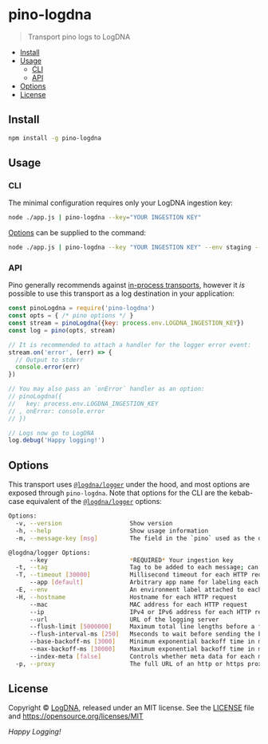 # pino-logdna

> Transport pino logs to LogDNA

* [Install](#install)
* [Usage](#usage)
  - [CLI](#cli)
  - [API](#api)
* [Options](#options)
* [License](#license)

## Install

```bash
npm install -g pino-logdna
```

## Usage

### CLI

The minimal configuration requires only your LogDNA ingestion key:

```bash
node ./app.js | pino-logdna --key="YOUR INGESTION KEY"
```

[Options](#options) can be supplied to the command:

```bash
node ./app.js | pino-logdna --key "YOUR INGESTION KEY" --env staging --tag foo --tag bar
```

### API

Pino generally recommends against [in-process transports][], however it _is_ possible to 
use this transport as a log destination in your application:

```js
const pinoLogdna = require('pino-logdna')
const opts = { /* pino options */ }
const stream = pinoLogdna({key: process.env.LOGDNA_INGESTION_KEY})
const log = pino(opts, stream)

// It is recommended to attach a handler for the logger error event:
stream.on('error', (err) => {
  // Output to stderr
  console.error(err)
})

// You may also pass an `onError` handler as an option:
// pinoLogdna({
//   key: process.env.LOGDNA_INGESTION_KEY
// , onError: console.error
// })

// Logs now go to LogDNA
log.debug('Happy logging!') 
```

## Options

This transport uses [`@logdna/logger`][] under the hood, and most options are exposed
through `pino-logdna`. Note that options for the CLI are the kebab-case equivalent of the
[`@logdna/logger`][] options:

```bash
Options:
  -v, --version                   Show version
  -h, --help                      Show usage information
  -m, --message-key [msg]         The field in the `pino` used as the display line in LogDNA 

@logdna/logger Options:
      --key                       *REQUIRED* Your ingestion key
  -t, --tag                       Tag to be added to each message; can be supplied multiple times
  -T, --timeout [30000]           Millisecond timeout for each HTTP request
      --app [default]             Arbitrary app name for labeling each message
  -E, --env                       An environment label attached to each message
  -H, --hostname                  Hostname for each HTTP request
      --mac                       MAC address for each HTTP request
      --ip                        IPv4 or IPv6 address for each HTTP request
      --url                       URL of the logging server
      --flush-limit [5000000]     Maximum total line lengths before a flush is forced
      --flush-interval-ms [250]   Mseconds to wait before sending the buffer
      --base-backoff-ms [3000]    Minimum exponential backoff time in milliseconds
      --max-backoff-ms [30000]    Maximum exponential backoff time in milliseconds
      --index-meta [false]        Controls whether meta data for each message is searchable
  -p, --proxy                     The full URL of an http or https proxy to pass through
```

## License

Copyright © [LogDNA](https://logdna.com), released under an MIT license. See the [LICENSE](./LICENSE) file and https://opensource.org/licenses/MIT

*Happy Logging!*

[in-process transports]: https://getpino.io/#/docs/transports?id=in-process-transports
[`@logdna/logger`]: https://github.com/logdna/logger-node#api
